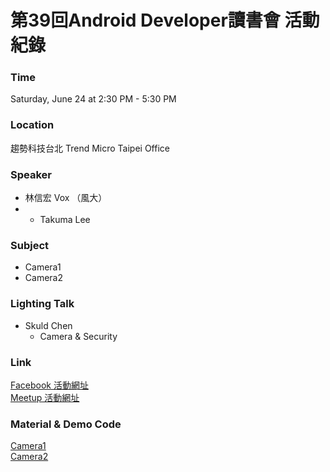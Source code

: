 # 第39回Android Developer讀書會 活動紀錄

### Time

Saturday, June 24 at 2:30 PM - 5:30 PM

### Location

趨勢科技台北 Trend Micro Taipei Office

### Speaker
- 林信宏 Vox （風大）
- - Takuma Lee

### Subject
- Camera1
- Camera2

### Lighting Talk
- Skuld Chen
  - Camera & Security

### Link

[Facebook 活動網址](https://www.facebook.com/events/321570098259811/) <br>
[Meetup 活動網址](https://www.meetup.com/Taiwan-Android-Developer-Study-Group/events/240733886/)

### Material & Demo Code
[Camera1](https://www.slideshare.net/gn00540683/camera-1-77232932) <br>
[Camera2](https://www.slideshare.net/vmgsahm1/android-camera2)

<!--### Photo
![活動團體照](photo/17492901_1484796591539161_3631859415684755868_o.jpg)
![活動團體照](photo/17493132_1484796771539143_8271191419951650012_o.jpg)
![活動團體照](photo/17505297_1484796714872482_7510964267499906136_o.jpg)
![活動團體照](photo/17522773_1478368585515879_8585215983493620408_n.jpg)-->
